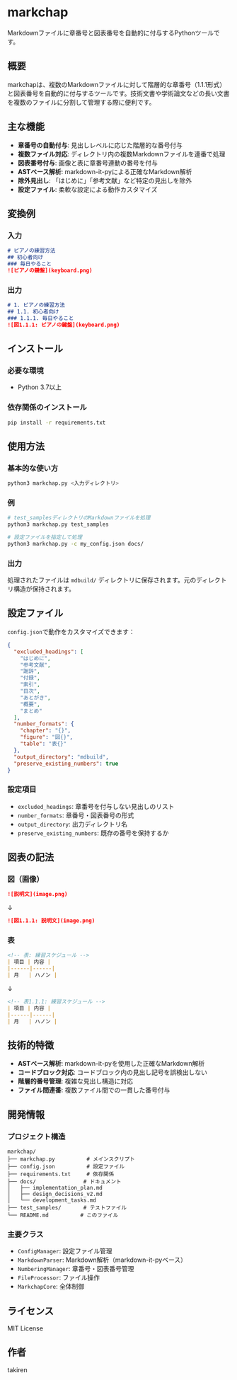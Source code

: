 # markchap

Markdownファイルに章番号と図表番号を自動的に付与するPythonツールです。

## 概要

markchapは、複数のMarkdownファイルに対して階層的な章番号（1.1.1形式）と図表番号を自動的に付与するツールです。技術文書や学術論文などの長い文書を複数のファイルに分割して管理する際に便利です。

## 主な機能

- **章番号の自動付与**: 見出しレベルに応じた階層的な番号付与
- **複数ファイル対応**: ディレクトリ内の複数Markdownファイルを連番で処理
- **図表番号付与**: 画像と表に章番号連動の番号を付与
- **ASTベース解析**: markdown-it-pyによる正確なMarkdown解析
- **除外見出し**: 「はじめに」「参考文献」など特定の見出しを除外
- **設定ファイル**: 柔軟な設定による動作カスタマイズ

## 変換例

### 入力
```markdown
# ピアノの練習方法
## 初心者向け
### 毎日やること
![ピアノの鍵盤](keyboard.png)
```

### 出力
```markdown
# 1. ピアノの練習方法
## 1.1. 初心者向け
### 1.1.1. 毎日やること
![図1.1.1: ピアノの鍵盤](keyboard.png)
```

## インストール

### 必要な環境
- Python 3.7以上

### 依存関係のインストール
```bash
pip install -r requirements.txt
```

## 使用方法

### 基本的な使い方

```bash
python3 markchap.py <入力ディレクトリ>
```

### 例
```bash
# test_samplesディレクトリのMarkdownファイルを処理
python3 markchap.py test_samples

# 設定ファイルを指定して処理
python3 markchap.py -c my_config.json docs/
```

### 出力

処理されたファイルは `mdbuild/` ディレクトリに保存されます。元のディレクトリ構造が保持されます。

## 設定ファイル

`config.json`で動作をカスタマイズできます：

```json
{
  "excluded_headings": [
    "はじめに",
    "参考文献",
    "謝辞",
    "付録",
    "索引",
    "目次",
    "あとがき",
    "概要",
    "まとめ"
  ],
  "number_formats": {
    "chapter": "{}",
    "figure": "図{}",
    "table": "表{}"
  },
  "output_directory": "mdbuild",
  "preserve_existing_numbers": true
}
```

### 設定項目

- `excluded_headings`: 章番号を付与しない見出しのリスト
- `number_formats`: 章番号・図表番号の形式
- `output_directory`: 出力ディレクトリ名
- `preserve_existing_numbers`: 既存の番号を保持するか

## 図表の記法

### 図（画像）
```markdown
![説明文](image.png)
```
↓
```markdown
![図1.1.1: 説明文](image.png)
```

### 表
```markdown
<!-- 表: 練習スケジュール -->
| 項目 | 内容 |
|------|------|
| 月   | ハノン |
```
↓
```markdown
<!-- 表1.1.1: 練習スケジュール -->
| 項目 | 内容 |
|------|------|
| 月   | ハノン |
```

## 技術的特徴

- **ASTベース解析**: markdown-it-pyを使用した正確なMarkdown解析
- **コードブロック対応**: コードブロック内の見出し記号を誤検出しない
- **階層的番号管理**: 複雑な見出し構造に対応
- **ファイル間連番**: 複数ファイル間での一貫した番号付与

## 開発情報

### プロジェクト構造
```
markchap/
├── markchap.py          # メインスクリプト
├── config.json          # 設定ファイル
├── requirements.txt     # 依存関係
├── docs/               # ドキュメント
│   ├── implementation_plan.md
│   ├── design_decisions_v2.md
│   └── development_tasks.md
├── test_samples/       # テストファイル
└── README.md          # このファイル
```

### 主要クラス
- `ConfigManager`: 設定ファイル管理
- `MarkdownParser`: Markdown解析（markdown-it-pyベース）
- `NumberingManager`: 章番号・図表番号管理
- `FileProcessor`: ファイル操作
- `MarkchapCore`: 全体制御

## ライセンス

MIT License

## 作者

takiren
